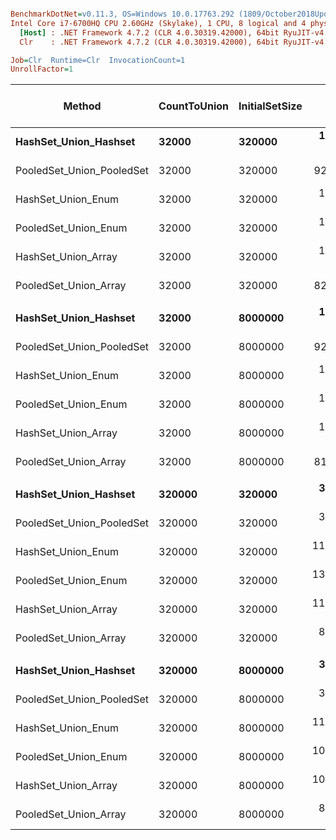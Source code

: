 ``` ini

BenchmarkDotNet=v0.11.3, OS=Windows 10.0.17763.292 (1809/October2018Update/Redstone5)
Intel Core i7-6700HQ CPU 2.60GHz (Skylake), 1 CPU, 8 logical and 4 physical cores
  [Host] : .NET Framework 4.7.2 (CLR 4.0.30319.42000), 64bit RyuJIT-v4.7.3324.0
  Clr    : .NET Framework 4.7.2 (CLR 4.0.30319.42000), 64bit RyuJIT-v4.7.3324.0

Job=Clr  Runtime=Clr  InvocationCount=1  
UnrollFactor=1  

```
|                    Method | CountToUnion | InitialSetSize |        Mean |     Error |      StdDev |      Median | Ratio | RatioSD | Gen 0/1k Op | Gen 1/1k Op | Gen 2/1k Op | Allocated Memory/Op |
|-------------------------- |------------- |--------------- |------------:|----------:|------------:|------------:|------:|--------:|------------:|------------:|------------:|--------------------:|
|     **HashSet_Union_Hashset** |        **32000** |         **320000** |  **1,237.5 us** |  **44.87 us** |   **124.32 us** |  **1,234.8 us** |  **1.00** |    **0.00** |           **-** |           **-** |           **-** |                   **-** |
| PooledSet_Union_PooledSet |        32000 |         320000 |    929.4 us |  20.78 us |    55.45 us |    898.5 us |  0.76 |    0.10 |           - |           - |           - |                   - |
|        HashSet_Union_Enum |        32000 |         320000 |  1,356.1 us |  40.63 us |   111.23 us |  1,347.5 us |  1.11 |    0.14 |           - |           - |           - |                   - |
|      PooledSet_Union_Enum |        32000 |         320000 |  1,073.7 us |  27.84 us |    76.68 us |  1,059.8 us |  0.88 |    0.12 |           - |           - |           - |                   - |
|       HashSet_Union_Array |        32000 |         320000 |  1,286.4 us |  35.66 us |    95.19 us |  1,297.0 us |  1.05 |    0.13 |           - |           - |           - |                   - |
|     PooledSet_Union_Array |        32000 |         320000 |    822.0 us |  19.20 us |    45.99 us |    795.3 us |  0.67 |    0.09 |           - |           - |           - |                   - |
|                           |              |                |             |           |             |             |       |         |             |             |             |                     |
|     **HashSet_Union_Hashset** |        **32000** |        **8000000** |  **1,390.4 us** |  **27.74 us** |    **59.12 us** |  **1,353.9 us** |  **1.00** |    **0.00** |           **-** |           **-** |           **-** |                   **-** |
| PooledSet_Union_PooledSet |        32000 |        8000000 |    926.0 us |  18.45 us |    40.88 us |    929.3 us |  0.67 |    0.04 |           - |           - |           - |                   - |
|        HashSet_Union_Enum |        32000 |        8000000 |  1,417.0 us |  28.23 us |    73.88 us |  1,377.6 us |  1.02 |    0.07 |           - |           - |           - |                   - |
|      PooledSet_Union_Enum |        32000 |        8000000 |  1,045.1 us |  28.33 us |    52.52 us |  1,025.7 us |  0.76 |    0.04 |           - |           - |           - |                   - |
|       HashSet_Union_Array |        32000 |        8000000 |  1,372.6 us |  27.42 us |    67.77 us |  1,328.3 us |  0.99 |    0.07 |           - |           - |           - |                   - |
|     PooledSet_Union_Array |        32000 |        8000000 |    816.0 us |  53.41 us |    63.58 us |    797.0 us |  0.59 |    0.05 |           - |           - |           - |                   - |
|                           |              |                |             |           |             |             |       |         |             |             |             |                     |
|     **HashSet_Union_Hashset** |       **320000** |         **320000** |  **3,891.5 us** | **108.15 us** |   **315.49 us** |  **3,834.2 us** |  **1.00** |    **0.00** |           **-** |           **-** |           **-** |                   **-** |
| PooledSet_Union_PooledSet |       320000 |         320000 |  3,465.7 us | 128.37 us |   376.50 us |  3,357.0 us |  0.90 |    0.12 |           - |           - |           - |                   - |
|        HashSet_Union_Enum |       320000 |         320000 | 11,744.7 us | 233.86 us |   427.63 us | 11,729.8 us |  3.07 |    0.20 |           - |           - |           - |                   - |
|      PooledSet_Union_Enum |       320000 |         320000 | 13,927.8 us | 796.32 us | 2,271.96 us | 13,802.7 us |  3.59 |    0.68 |           - |           - |           - |                   - |
|       HashSet_Union_Array |       320000 |         320000 | 11,489.6 us | 229.43 us |   419.53 us | 11,403.3 us |  3.00 |    0.22 |           - |           - |           - |                   - |
|     PooledSet_Union_Array |       320000 |         320000 |  8,835.7 us | 176.48 us |   405.49 us |  8,875.9 us |  2.31 |    0.22 |           - |           - |           - |                   - |
|                           |              |                |             |           |             |             |       |         |             |             |             |                     |
|     **HashSet_Union_Hashset** |       **320000** |        **8000000** |  **3,955.8 us** |  **97.01 us** |   **284.52 us** |  **3,863.2 us** |  **1.00** |    **0.00** |           **-** |           **-** |           **-** |                   **-** |
| PooledSet_Union_PooledSet |       320000 |        8000000 |  3,330.1 us |  89.97 us |   265.27 us |  3,246.2 us |  0.85 |    0.10 |           - |           - |           - |                   - |
|        HashSet_Union_Enum |       320000 |        8000000 | 11,366.8 us | 226.44 us |   251.68 us | 11,435.8 us |  2.97 |    0.21 |           - |           - |           - |                   - |
|      PooledSet_Union_Enum |       320000 |        8000000 | 10,414.5 us | 204.99 us |   331.03 us | 10,354.9 us |  2.69 |    0.21 |           - |           - |           - |                   - |
|       HashSet_Union_Array |       320000 |        8000000 | 10,855.3 us | 210.26 us |   250.30 us | 10,835.3 us |  2.84 |    0.20 |           - |           - |           - |                   - |
|     PooledSet_Union_Array |       320000 |        8000000 |  8,176.4 us | 162.38 us |   300.99 us |  8,197.6 us |  2.11 |    0.18 |           - |           - |           - |                   - |
